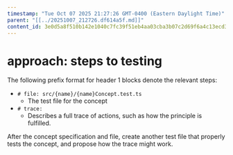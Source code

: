 ```yaml
---
timestamp: "Tue Oct 07 2025 21:27:26 GMT-0400 (Eastern Daylight Time)"
parent: "[[../20251007_212726.df614a5f.md]]"
content_id: 3e0d5a8f510b142e1040c7fc39f51eb4aa03cba3b07c2d69f6a4c13ecd353a86
---
```


# approach: steps to testing

The following prefix format for header 1 blocks denote the relevant steps:

- `# file: src/{name}/{name}Concept.test.ts`
  - The test file for the concept
- `# trace:`
  - Describes a full trace of actions, such as how the principle is fulfilled.

After the concept specification and file, create another test file that properly
tests the concept, and propose how the trace might work.
